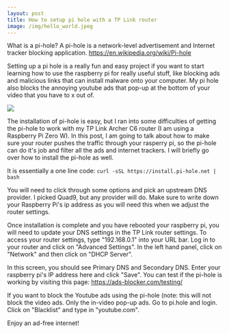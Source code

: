 ```yaml
---
layout: post
title: How to setup pi hole with a TP Link router
image: /img/hello_world.jpeg
---
```


What is a pi-hole? A pi-hole is a network-level advertisement and Internet tracker blocking application.
https://en.wikipedia.org/wiki/Pi-hole

Setting up a pi hole is a really fun and easy project if you want to start learning how to use the raspberry pi for really 
useful stuff, like blocking ads and malicious links that can install malware onto your computer. My pi hole also blocks 
the annoying youtube ads that pop-up at the bottom of your video that you have to x out of.

<div class="text-center">
  <img src="{{ 'img/Screen Shot 2020-06-14 at 12.32.59 PM.png' | relative_url }}" />
</div>


The installation of pi-hole is easy, but I ran into some difficulties of getting the pi-hole to work with my TP Link Archer C6 router (I am using a Raspberry Pi Zero W). In this post, I am going to talk about how to make sure your router pushes the traffic through your rasperry pi,  so the pi-hole can do it's job and filter all the ads and internet trackers. I will briefly go over how to install the pi-hole as well.

It is essentially a one line code:
```curl -sSL https://install.pi-hole.net | bash```

You will need to click through some options and pick an upstream DNS provider. I picked Quad9, but any provider will do. Make sure to write down your Raspberry Pi's ip address as you will need this when we adjust the router settings.

Once installation is complete and you have rebooted your raspberry pi, you will need to update your DNS settings in the TP Link router settings. To access your router settings, type "192.168.0.1" into your URL bar. Log in to your router and click on "Advanced Settings". In the left hand panel, click on "Network" and then click on "DHCP Server". 

In this screen, you should see Primary DNS and Secondary DNS. Enter your raspberry pi's IP address here and click "Save". You can test if the pi-hole is working by visiting this page: https://ads-blocker.com/testing/

If you want to block the Youtube ads using the pi-hole (note: this will not block the video ads. Only the in-video pop-up ads.
Go to pi.hole and login. Click on "Blacklist" and type in "youtube.com".

Enjoy an ad-free internet!
